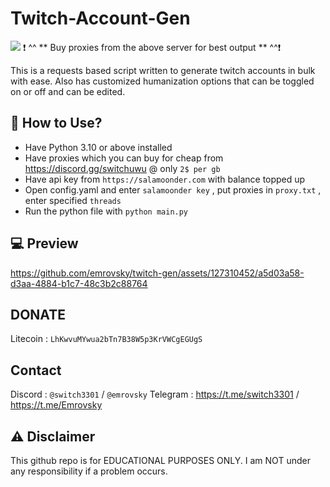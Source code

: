 # Twitch-Account-Gen


<a href="https://discord.gg/switchuwu"><img src="https://discordapp.com/api/guilds/1241323594567520337/widget.png?style=banner2"></a>
❗️  ^^ ** Buy proxies from the above server for best output  ** ^^❗️

This is a requests based script written to generate twitch accounts in bulk with ease.
Also has customized humanization options that can be toggled on or off and can be edited.

## 👾 How to Use? 

- Have Python 3.10 or above installed
- Have proxies which you can buy for cheap from https://discord.gg/switchuwu @ only `2$ per gb`
- Have api key from  `https://salamoonder.com` with balance topped up
- Open config.yaml and enter `salamoonder key` , put proxies in `proxy.txt` , enter specified `threads`
- Run the python file with `python main.py`

## 💻 Preview



https://github.com/emrovsky/twitch-gen/assets/127310452/a5d03a58-d3aa-4884-b1c7-48c3b2c88764



## DONATE
Litecoin : `LhKwvuMYwua2bTn7B38W5p3KrVWCgEGUgS` 

## Contact
Discord : `@switch3301`  / `@emrovsky`
Telegram : https://t.me/switch3301 / https://t.me/Emrovsky

## ⚠️ Disclaimer
This github repo is for EDUCATIONAL PURPOSES ONLY. I am NOT under any responsibility if a problem occurs.
